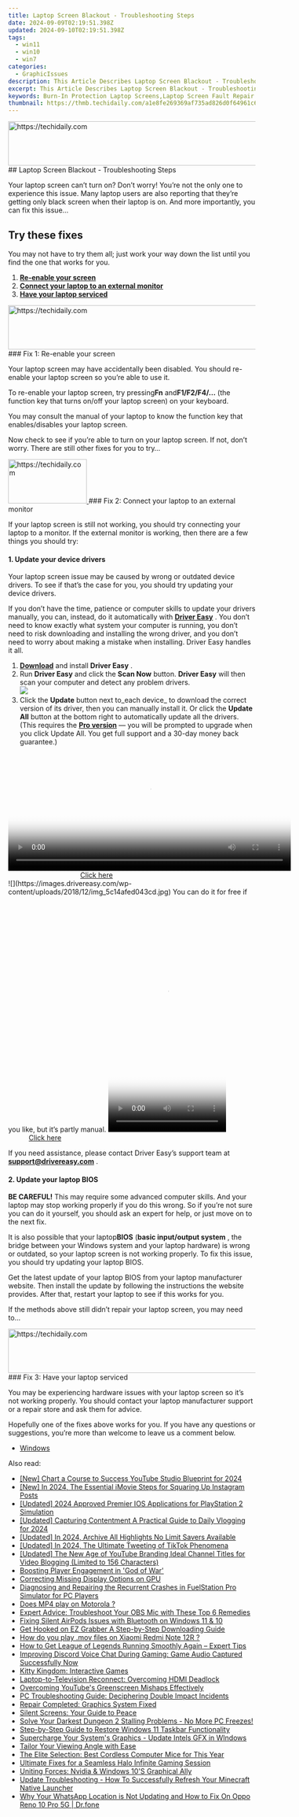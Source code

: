 ```yaml
---
title: Laptop Screen Blackout - Troubleshooting Steps
date: 2024-09-09T02:19:51.398Z
updated: 2024-09-10T02:19:51.398Z
tags:
  - win11
  - win10
  - win7
categories:
  - GraphicIssues
description: This Article Describes Laptop Screen Blackout - Troubleshooting Steps
excerpt: This Article Describes Laptop Screen Blackout - Troubleshooting Steps
keywords: Burn-In Protection Laptop Screens,Laptop Screen Fault Repair Services,Troubleshooting Laptop Display Blackout,Preventing Screen Burn-In in Laptops,Laptop Display Failure Causes,Diagnosing Screen Blackout Laptop Issues,Replacement Options for Blackout Laptop Screen
thumbnail: https://thmb.techidaily.com/a1e8fe269369af735ad826d0f64961c6d5b364117f9a410f704fd68a5566fdfc.jpg
---
```


<!-- affiliate ads begin -->
<a href="https://unicoeye.pxf.io/c/5597632/2134496/18498" target="_top" id="2134496">
  <img src="//a.impactradius-go.com/display-ad/18498-2134496" border="0" alt="https://techidaily.com" width="728" height="90"/>
</a>
<img height="0" width="0" src="https://unicoeye.pxf.io/i/5597632/2134496/18498" style="position:absolute;visibility:hidden;" border="0" />
<!-- affiliate ads end -->
## Laptop Screen Blackout - Troubleshooting Steps

 Your laptop screen can’t turn on? Don’t worry! You’re not the only one to experience this issue. Many laptop users are also reporting that they’re getting only black screen when their laptop is on. And more importantly, you can fix this issue…

## Try these fixes

 You may not have to try them all; just work your way down the list until you find the one that works for you.

1. [**Re-enable your screen**](#a)
2. [**Connect your laptop to an external monitor**](#b)
3. [**Have your laptop serviced**](#c)

<!-- affiliate ads begin -->
<a href="https://review-au.sjv.io/c/5597632/2098702/14409" target="_top" id="2098702">
  <img src="//a.impactradius-go.com/display-ad/14409-2098702" border="0" alt="https://techidaily.com" width="728" height="90"/>
</a>
<img height="0" width="0" src="https://review-au.sjv.io/i/5597632/2098702/14409" style="position:absolute;visibility:hidden;" border="0" />
<!-- affiliate ads end -->
### Fix 1: Re-enable your screen

 Your laptop screen may have accidentally been disabled. You should re-enable your laptop screen so you’re able to use it.

 To re-enable your laptop screen, try pressing**Fn** and**F1/F2/F4/…** (the function key that turns on/off your laptop screen) on your keyboard.

 You may consult the manual of your laptop to know the function key that enables/disables your laptop screen.

 Now check to see if you’re able to turn on your laptop screen. If not, don’t worry. There are still other fixes for you to try…

<!-- affiliate ads begin -->
<a href="https://aligracehair.sjv.io/c/5597632/2135396/19272" target="_top" id="2135396">
  <img src="//a.impactradius-go.com/display-ad/19272-2135396" border="0" alt="https://techidaily.com" width="160" height="90"/>
</a>
<img height="0" width="0" src="https://aligracehair.sjv.io/i/5597632/2135396/19272" style="position:absolute;visibility:hidden;" border="0" />
<!-- affiliate ads end -->
### Fix 2: Connect your laptop to an external monitor

 If your laptop screen is still not working, you should try connecting your laptop to a monitor. If the external monitor is working, then there are a few things you should try:

#### 1\. Update your device drivers

 Your laptop screen issue may be caused by wrong or outdated device drivers. To see if that’s the case for you, you should try updating your device drivers.

 If you don’t have the time, patience or computer skills to update your drivers manually, you can, instead, do it automatically with **[Driver Easy](https://tools.techidaily.com/drivereasy/download/)**  . You don’t need to know exactly what system your computer is running, you don’t need to risk downloading and installing the wrong driver, and you don’t need to worry about making a mistake when installing. Driver Easy handles it all.

1. [**Download**](https://tools.techidaily.com/drivereasy/download/) and install **Driver Easy** .
2. Run **Driver Easy** and click the **Scan Now** button. **Driver Easy**  will then scan your computer and detect any problem drivers.  
![](https://images.drivereasy.com/wp-content/uploads/2018/10/img_5bd0366bd75a4.jpg)
3. Click the **Update**  button next to_each device_ to download the correct version of its driver, then you can manually install it. Or click the **Update All**  button at the bottom right to automatically update all the drivers. (This requires the **[Pro version](https://tools.techidaily.com/drivereasy/download/)**  — you will be prompted to upgrade when you click Update All. You get full support and a 30-day money back guarantee.)  
<!-- affiliate ads begin -->
<span id="1993652">
					<video width="576" height="240" style="cursor:pointer"
           poster="//a.impactradius-go.com/display-clicktoplayimage/1993652.png"
           onclick="if(!this.playClicked){this.play();this.setAttribute('controls',true);this.playClicked=true;}">
	   <source src="//a.impactradius-go.com/display-ad/22993-1993652">
	   <img src="//a.impactradius-go.com/display-clicktoplayimage/1993652.png" style="border: none; height: 100%; width: 100%; object-fit: contain">
	</video>
	<div style="width:360px;text-align:center"><a href="javascript:window.open(decodeURIComponent('https%3A%2F%2Fhomestyler.sjv.io%2Fc%2F5597632%2F1993652%2F22993'), '_blank');void(0);">Click here</a></div>
</span>
<img height="0" width="0" src="https://imp.pxf.io/i/5597632/1993652/22993" style="position:absolute;visibility:hidden;" border="0" />
<!-- affiliate ads end -->
![](https://images.drivereasy.com/wp-content/uploads/2018/12/img_5c14afed043cd.jpg)  
 You can do it for free if you like, but it’s partly manual.
<!-- affiliate ads begin -->
<span id="1770776">
					<video width="240" height="480" style="cursor:pointer"
           poster="//a.impactradius-go.com/display-clicktoplayimage/1770776.png"
           onclick="if(!this.playClicked){this.play();this.setAttribute('controls',true);this.playClicked=true;}">
	   <source src="//a.impactradius-go.com/display-ad/20702-1770776">
	   <img src="//a.impactradius-go.com/display-clicktoplayimage/1770776.png" style="border: none; height: 100%; width: 100%; object-fit: contain">
	</video>
	<div style="width:150px;text-align:center"><a href="javascript:window.open(decodeURIComponent('https%3A%2F%2Ftokenmetrics.sjv.io%2Fc%2F5597632%2F1770776%2F20702'), '_blank');void(0);">Click here</a></div>
</span>
<img height="0" width="0" src="https://imp.pxf.io/i/5597632/1770776/20702" style="position:absolute;visibility:hidden;" border="0" />
<!-- affiliate ads end -->

 If you need assistance, please contact Driver Easy’s support team at **[support@drivereasy.com](mailto:support@drivereasy.com)**  .

#### 2\. Update your laptop BIOS

**BE CAREFUL!** This may require some advanced computer skills. And your laptop may stop working properly if you do this wrong. So if you’re not sure you can do it yourself, you should ask an expert for help, or just move on to the next fix.

 It is also possible that your laptop**BIOS** (**basic input/output system** , the bridge between your Windows system and your laptop hardware) is wrong or outdated, so your laptop screen is not working properly. To fix this issue, you should try updating your laptop BIOS.

 Get the latest update of your laptop BIOS from your laptop manufacturer website. Then install the update by following the instructions the website provides. After that, restart your laptop to see if this works for you.

 If the methods above still didn’t repair your laptop screen, you may need to…

<!-- affiliate ads begin -->
<a href="https://aidotcom.pxf.io/c/5597632/2134500/19576" target="_top" id="2134500">
  <img src="//a.impactradius-go.com/display-ad/19576-2134500" border="0" alt="https://techidaily.com" width="600" height="90"/>
</a>
<img height="0" width="0" src="https://aidotcom.pxf.io/i/5597632/2134500/19576" style="position:absolute;visibility:hidden;" border="0" />
<!-- affiliate ads end -->
### Fix 3: Have your laptop serviced

 You may be experiencing hardware issues with your laptop screen so it’s not working properly. You should contact your laptop manufacturer support or a repair store and ask them for advice.

 Hopefully one of the fixes above works for you. If you have any questions or suggestions, you’re more than welcome to leave us a comment below.

* [Windows](https://tools.techidaily.com/drivereasy/download/)

<ins class="adsbygoogle"
     style="display:block"
     data-ad-format="autorelaxed"
     data-ad-client="ca-pub-7571918770474297"
     data-ad-slot="1223367746"></ins>



<ins class="adsbygoogle"
     style="display:block"
     data-ad-client="ca-pub-7571918770474297"
     data-ad-slot="8358498916"
     data-ad-format="auto"
     data-full-width-responsive="true"></ins>





<span class="atpl-alsoreadstyle">Also read:</span>
<div><ul>
<li><a href="https://facebook-video-share.techidaily.com/new-chart-a-course-to-success-youtube-studio-blueprint-for-2024/"><u>[New] Chart a Course to Success  YouTube Studio Blueprint for 2024</u></a></li>
<li><a href="https://instagram-video-recordings.techidaily.com/new-in-2024-the-essential-imovie-steps-for-squaring-up-instagram-posts/"><u>[New] In 2024, The Essential iMovie Steps for Squaring Up Instagram Posts</u></a></li>
<li><a href="https://screen-video-capture.techidaily.com/updated-2024-approved-premier-ios-applications-for-playstation-2-simulation/"><u>[Updated] 2024 Approved  Premier IOS Applications for PlayStation 2 Simulation</u></a></li>
<li><a href="https://youtube-web.techidaily.com/ed-capturing-contentment-a-practical-guide-to-daily-vlogging-for-2024/"><u>[Updated] Capturing Contentment  A Practical Guide to Daily Vlogging for 2024</u></a></li>
<li><a href="https://instagram-clips.techidaily.com/updated-in-2024-archive-all-highlights-no-limit-savers-available/"><u>[Updated] In 2024, Archive All Highlights  No Limit Savers Available</u></a></li>
<li><a href="https://twitter-clips.techidaily.com/updated-in-2024-the-ultimate-tweeting-of-tiktok-phenomena/"><u>[Updated] In 2024, The Ultimate Tweeting of TikTok Phenomena</u></a></li>
<li><a href="https://facebook-video-footage.techidaily.com/updated-the-new-age-of-youtube-branding-ideal-channel-titles-for-video-blogging-limited-to-156-characters/"><u>[Updated] The New Age of YouTube Branding  Ideal Channel Titles for Video Blogging (Limited to 156 Characters)</u></a></li>
<li><a href="https://graphic-issues.techidaily.com/boosting-player-engagement-in-god-of-war/"><u>Boosting Player Engagement in 'God of War'</u></a></li>
<li><a href="https://graphic-issues.techidaily.com/correcting-missing-display-options-on-gpu/"><u>Correcting Missing Display Options on GPU</u></a></li>
<li><a href="https://graphic-issues.techidaily.com/diagnosing-and-repairing-the-recurrent-crashes-in-fuelstation-pro-simulator-for-pc-players/"><u>Diagnosing and Repairing the Recurrent Crashes in FuelStation Pro Simulator for PC Players</u></a></li>
<li><a href="https://phone-solutions.techidaily.com/does-mp4-play-on-motorola-by-aiseesoft-video-converter-play-mp4-on-android/"><u>Does MP4 play on Motorola ?</u></a></li>
<li><a href="https://graphic-issues.techidaily.com/expert-advice-troubleshoot-your-obs-mic-with-these-top-6-remedies/"><u>Expert Advice: Troubleshoot Your OBS Mic with These Top 6 Remedies</u></a></li>
<li><a href="https://graphic-issues.techidaily.com/fixing-silent-airpods-issues-with-bluetooth-on-windows-11-and-10/"><u>Fixing Silent AirPods Issues with Bluetooth on Windows 11 & 10</u></a></li>
<li><a href="https://screen-mirroring-recording.techidaily.com/get-hooked-on-ez-grabber-a-step-by-step-downloading-guide/"><u>Get Hooked on EZ Grabber  A Step-by-Step Downloading Guide</u></a></li>
<li><a href="https://phone-solutions.techidaily.com/how-do-you-play-mov-files-on-xiaomi-redmi-note-12r-by-aiseesoft-video-converter-play-mov-on-android/"><u>How do you play .mov files on Xiaomi Redmi Note 12R ?</u></a></li>
<li><a href="https://graphic-issues.techidaily.com/how-to-get-league-of-legends-running-smoothly-again-expert-tips/"><u>How to Get League of Legends Running Smoothly Again – Expert Tips</u></a></li>
<li><a href="https://graphic-issues.techidaily.com/improving-discord-voice-chat-during-gaming-game-audio-captured-successfully-now/"><u>Improving Discord Voice Chat During Gaming: Game Audio Captured Successfully Now</u></a></li>
<li><a href="https://buynow-marvelous.techidaily.com/kitty-kingdom-interactive-games/"><u>Kitty Kingdom: Interactive Games</u></a></li>
<li><a href="https://graphic-issues.techidaily.com/laptop-to-television-reconnect-overcoming-hdmi-deadlock/"><u>Laptop-to-Television Reconnect: Overcoming HDMI Deadlock</u></a></li>
<li><a href="https://graphic-issues.techidaily.com/overcoming-youtubes-greenscreen-mishaps-effectively/"><u>Overcoming YouTube's Greenscreen Mishaps Effectively</u></a></li>
<li><a href="https://graphic-issues.techidaily.com/pc-troubleshooting-guide-deciphering-double-impact-incidents/"><u>PC Troubleshooting Guide: Deciphering Double Impact Incidents</u></a></li>
<li><a href="https://graphic-issues.techidaily.com/repair-completed-graphics-system-fixed/"><u>Repair Completed: Graphics System Fixed</u></a></li>
<li><a href="https://graphic-issues.techidaily.com/silent-screens-your-guide-to-peace/"><u>Silent Screens: Your Guide to Peace</u></a></li>
<li><a href="https://graphic-issues.techidaily.com/solve-your-darkest-dungeon-2-stalling-problems-no-more-pc-freezes/"><u>Solve Your Darkest Dungeon 2 Stalling Problems - No More PC Freezes!</u></a></li>
<li><a href="https://graphic-issues.techidaily.com/step-by-step-guide-to-restore-windows-11-taskbar-functionality/"><u>Step-by-Step Guide to Restore Windows 11 Taskbar Functionality</u></a></li>
<li><a href="https://graphic-issues.techidaily.com/supercharge-your-systems-graphics-update-intels-gfx-in-windows/"><u>Supercharge Your System's Graphics - Update Intels GFX in WIndows</u></a></li>
<li><a href="https://graphic-issues.techidaily.com/tailor-your-viewing-angle-with-ease/"><u>Tailor Your Viewing Angle with Ease</u></a></li>
<li><a href="https://graphic-issues.techidaily.com/the-elite-selection-best-cordless-computer-mice-for-this-year/"><u>The Elite Selection: Best Cordless Computer Mice for This Year</u></a></li>
<li><a href="https://graphic-issues.techidaily.com/ultimate-fixes-for-a-seamless-halo-infinite-gaming-session/"><u>Ultimate Fixes for a Seamless Halo Infinite Gaming Session</u></a></li>
<li><a href="https://graphic-issues.techidaily.com/uniting-forces-nvidia-and-windows-10s-graphical-ally/"><u>Uniting Forces: Nvidia & Windows 10'S Graphical Ally</u></a></li>
<li><a href="https://graphic-issues.techidaily.com/update-troubleshooting-how-to-successfully-refresh-your-minecraft-native-launcher/"><u>Update Troubleshooting - How To Successfully Refresh Your Minecraft Native Launcher</u></a></li>
<li><a href="https://location-social.techidaily.com/why-your-whatsapp-location-is-not-updating-and-how-to-fix-on-oppo-reno-10-pro-5g-drfone-by-drfone-virtual-android/"><u>Why Your WhatsApp Location is Not Updating and How to Fix On Oppo Reno 10 Pro 5G | Dr.fone</u></a></li>
</ul></div>
